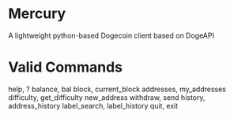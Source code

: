 Mercury
=======

A lightweight python-based Dogecoin client based on DogeAPI

Valid Commands
=======

help, ?
balance, bal
block, current_block
addresses, my_addresses
difficulty, get_difficulty
new_address
withdraw, send
history, address_history
label_search, label_history
quit, exit
